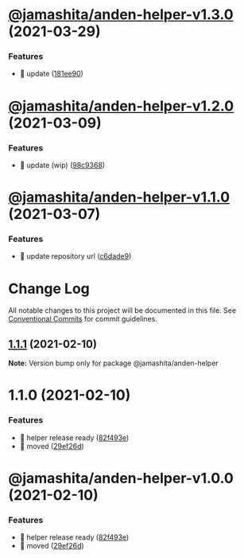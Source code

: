 # [@jamashita/anden-helper-v1.3.0](https://github.com/jamashita/anden/compare/@jamashita/anden-helper-v1.2.0...@jamashita/anden-helper-v1.3.0) (2021-03-29)


### Features

* 🎸 update ([181ee90](https://github.com/jamashita/anden/commit/181ee903f4e54a87120e534b790c48c69f1b426e))

# [@jamashita/anden-helper-v1.2.0](https://github.com/jamashita/anden/compare/@jamashita/anden-helper-v1.1.0...@jamashita/anden-helper-v1.2.0) (2021-03-09)


### Features

* 🎸 update (wip) ([98c9368](https://github.com/jamashita/anden/commit/98c9368afd959c38d7e9d07cbda0658a12add0ba))

# [@jamashita/anden-helper-v1.1.0](https://github.com/jamashita/anden/compare/@jamashita/anden-helper-v1.0.0...@jamashita/anden-helper-v1.1.0) (2021-03-07)


### Features

* 🎸 update repository url ([c6dade9](https://github.com/jamashita/anden/commit/c6dade9fd10eb259cda87b1b9c88ad196e28776d))

# Change Log

All notable changes to this project will be documented in this file.
See [Conventional Commits](https://conventionalcommits.org) for commit guidelines.

## [1.1.1](https://github.com/jamashita/anden.git/packages/helper/compare/@jamashita/anden-helper@1.1.0...@jamashita/anden-helper@1.1.1) (2021-02-10)

**Note:** Version bump only for package @jamashita/anden-helper





# 1.1.0 (2021-02-10)


### Features

* 🎸 helper release ready ([82f493e](https://github.com/jamashita/anden.git/packages/helper/commit/82f493e1a5df230c52aa5c10914df997921c4855))
* 🎸 moved ([29ef26d](https://github.com/jamashita/anden.git/packages/helper/commit/29ef26d9403ae718720fa9706f01c860b9a5d79a))





# @jamashita/anden-helper-v1.0.0 (2021-02-10)


### Features

* 🎸 helper release ready ([82f493e](https://github.com/jamashita/anden/commit/82f493e1a5df230c52aa5c10914df997921c4855))
* 🎸 moved ([29ef26d](https://github.com/jamashita/anden/commit/29ef26d9403ae718720fa9706f01c860b9a5d79a))
